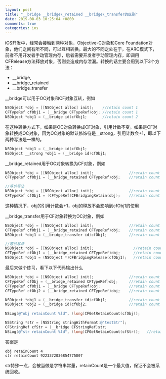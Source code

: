 ```yaml
---
layout: post
title: "__bridge __bridge\_retained __bridge\_transfer的区别"
date: 2019-08-03 10:25:04 +0800
comments: true
categories: ios
---
```

iOS开发中，经常会接触到两种对象，Objective-C对象和Core Foundation对象，他们之间有所不同，可以互相转换。最大的不同之处在于，在ARC模式下，前者不用开发者手动管理内存，后者需要开发者手动管理内存，即调用CFRelease方法释放对象，否则会造成内存泄漏。转换的话主要会用到以下3个方法：
<!--more-->
* __bridge, 
* __bridge\_retained 
* __bridge\_transfer

__bridge可以用于OC对象和CF对象互转，例如

```objective-c
NSObject *obj = [[NSObject alloc] init];    //retain count 1
CFTypeRef cfObj1 = (__bridge CFTypeRef)obj; //retain count 1
NSObject *obj1 = (__bridge id)cfObj1;       //retain count 2
```
在这种转换方式下，如果是OC对象转换成CF对象，引用计数不变。如果是CF对象转换成OC对象，因为OC对象的默认修饰符是__strong，引用计数会+1，即以下两种写法是一样的。

```objective-c
NSObject *obj1 = (__bridge id)cfObj1;
NSObject __strong *obj1 = (__bridge id)cfObj1;
```

__bridge\_retained用于OC对象转换为CF对象，例如

```objective-c
NSObject *obj = [[NSObject alloc] init];                //retain count 1
CFTypeRef cfObj1 = (__bridge_retained CFTypeRef)obj;    //retain count 2

//等价写法
NSObject *obj = [[NSObject alloc] init];                //retain count 1
CFTypeRef cfObj1 = (CFTypeRef)CFBridgingRetain(obj);    //retain count 2
```
这种情况下，obj的引用计数会+1，obj的释放不会影响到cfObj1的使用

__bridge\_transfer用于CF对象转换为OC对象，例如

```objective-c
NSObject *obj = [[NSObject alloc] init];                //retain count 1
CFTypeRef cfObj1 = (__bridge_retained CFTypeRef)obj;    //retain count 2
NSObject *obj1 = (__bridge_transfer id)cfObj1;          //retain count 2

//等价写法
NSObject *obj = [[NSObject alloc] init];                  //retain count 1
CFTypeRef cfObj1 = (__bridge_retained CFTypeRef)obj;      //retain count 2
NSObject *obj1 = (NSObject *)CFBridgingRelease(cfObj1);   //retain count 2

```

最后来做个练习，看下以下代码输出什么

```objective-c
NSObject *obj = [[NSObject alloc] init];                //retain count 1
CFTypeRef cfObj = (__bridge_retained CFTypeRef)obj;     //retain count 2
CFTypeRef cfObj1 = (__bridge CFTypeRef)obj;             //retain count 2
CFTypeRef cfObj2 = (__bridge_retained CFTypeRef)obj;    //retain count 3

NSObject *obj1 = (__bridge_transfer id)cfObj1;          //retain count 3
NSObject *obj2 = (__bridge id)cfObj2;                   //retain count 4
    
NSLog(@"obj retainCount %ld", (long)CFGetRetainCount(cfObj));

NSString *str = [NSString stringWithFormat:@"testStr"];
CFStringRef cfStr = (__bridge CFStringRef)str;
NSLog(@"str retainCount %ld", (long)CFGetRetainCount(cfStr));   //retain count 9223372036854775807 = 0x7FFFFFFFFFFFFFFF
```

答案是

```
obj retainCount 4
str retainCount 9223372036854775807
```

str特殊一点，会被当做是字符串常量，retainCount是一个最大值，保证不会被系统回收。


